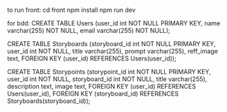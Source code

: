 to run front:
cd front
npm install
npm run dev


for bdd:
CREATE TABLE Users (user_id int NOT NULL PRIMARY KEY,
 name varchar(255) NOT NULL, 
 email varchar(255) NOT NULL);

CREATE TABLE Storyboards (storyboard_id int NOT NULL PRIMARY KEY, 
user_id int NOT NULL, 
title varchar(255), 
prompt varchar(255), 
reff_image text, 
FOREIGN KEY (user_id) REFERENCES Users(user_id));

CREATE TABLE Storypoints (storypoint_id int NOT NULL PRIMARY KEY, 
user_id int NOT NULL, 
storyboard_id int NOT NULL,
title varchar(255), 
description text,
image text, 
FOREIGN KEY (user_id) REFERENCES Users(user_id),
FOREIGN KEY (storyboard_id) REFERENCES Storyboards(storyboard_id));